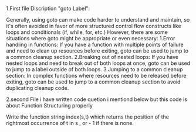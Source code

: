 1.First file Discription "goto Label":

Generally, using goto can make code harder to understand and maintain, so it's often avoided in favor of more structured control flow constructs like loops and conditionals (if, while, for, etc.)
However, there are some situations where goto might be appropriate or even necessary:
1.Error handling in functions: If you have a function with multiple points of failure and need to clean up resources before exiting, goto can be used to jump to a common cleanup section.
2.Breaking out of nested loops: If you have nested loops and need to break out of both loops at once, goto can be used to jump to a label outside of both loops.
3.Jumping to a common cleanup section: In complex functions where resources need to be released before exiting, goto can be used to jump to a common cleanup section to avoid duplicating cleanup code.


2.second File i have written code quetion i mentiond below but this code is about Function Structuring properly

Write the function string index(s,t) which returns the position of the rightmost 
occurrence of t in s , or - 1 if there is none.  
